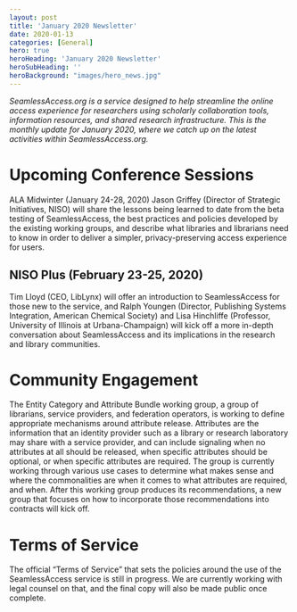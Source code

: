 ```yaml
---
layout: post
title: 'January 2020 Newsletter'
date: 2020-01-13
categories: [General]
hero: true
heroHeading: 'January 2020 Newsletter'
heroSubHeading: ''
heroBackground: "images/hero_news.jpg"
---
```


_SeamlessAccess.org is a service designed to help streamline the online access experience for researchers using scholarly collaboration tools, information resources, and shared research infrastructure. This is the monthly update for January 2020, where we catch up on the latest activities within SeamlessAccess.org._

# Upcoming Conference Sessions
ALA Midwinter (January 24-28, 2020)
Jason Griffey (Director of Strategic Initiatives, NISO) will share the lessons being learned to date from the beta testing of SeamlessAccess, the best practices and policies developed by the existing working groups, and describe what libraries and librarians need to know in order to deliver a simpler, privacy-preserving access experience for users.

## NISO Plus (February 23-25, 2020)
Tim Lloyd (CEO, LibLynx) will offer an introduction to SeamlessAccess for those new to the service, and Ralph Youngen (Director, Publishing Systems Integration, American Chemical Society) and Lisa Hinchliffe (Professor, University of Illinois at Urbana-Champaign) will kick off a more in-depth conversation about SeamlessAccess and its implications in the research and library communities. 

# Community Engagement
The Entity Category and Attribute Bundle working group, a group of librarians, service providers, and federation operators, is working to define appropriate mechanisms around attribute release. Attributes are the information that an identity provider such as a library or research laboratory may share with a service provider, and can include signaling when no attributes at all should be released, when specific attributes should be optional, or when specific attributes are required. The group is currently working through various use cases to determine what makes sense and where the commonalities are when it comes to what attributes are required, and when. After this working group produces its recommendations, a new group that focuses on how to incorporate those recommendations into contracts will kick off.

# Terms of Service
The official “Terms of Service” that sets the policies around the use of the SeamlessAccess service is still in progress. We are currently working with legal counsel on that, and the final copy will also be made public once complete.